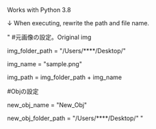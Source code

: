 Works with Python 3.8


↓ When executing, rewrite the path and file name.


"
#元画像の設定。Original img

img_folder_path = "/Users/****/Desktop/"

img_name = "sample.png"

img_path = img_folder_path + img_name


#Objの設定

new_obj_name = "New_Obj"

new_obj_folder_path = "/Users/****/Desktop/"
"
